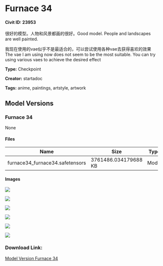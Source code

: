 # Furnace 34

#### Civit ID: 23953

<p>很好的模型。人物和风景都画的很好。Good model. People and landscapes are well painted.</p><p>我现在使用的vae似乎不是最适合的，可以尝试使用各种vae去获得喜欢的效果The vae I am using now does not seem to be the most suitable. You can try using various vaes to achieve the desired effect</p><p></p><p></p>

**Type:** Checkpoint

**Creator:** startadoc

**Tags:** anime, paintings, artstyle, artwork

## Model Versions

### Furnace 34

None

#### Files

| Name | Size | Type | Format | Download Url | AutoV1 | AutoV2 | SHA256 | CRC32 | BLAKE3 |
| --- | --- | --- | --- | --- | --- | --- | --- | --- | --- |
| furnace34_furnace34.safetensors | 3761486.034179688 KB | Model | SafeTensor | https://civitai.com/api/download/models/28627 | C8B9E9DA | C0653DD6D0 | C0653DD6D0E32FA12B097EB7A204C9CDDF18DF807C1A73E26FCDDDF8D591B110 | C7D04335 | FAFA55CEE10FB1DC21E3DC43CB26CAC009027D954005931E80F83A3A9CD2DEE8 |

#### Images

<p><img src="https://image.civitai.com/xG1nkqKTMzGDvpLrqFT7WA/ccf642f5-6178-49d8-5629-01443d11f200/width=450/322781.jpeg" /></p>

<p><img src="https://image.civitai.com/xG1nkqKTMzGDvpLrqFT7WA/d8b6b3aa-1cd3-4e8d-e2f9-db4c88340a00/width=450/323522.jpeg" /></p>

<p><img src="https://image.civitai.com/xG1nkqKTMzGDvpLrqFT7WA/5e7af7ef-72a3-422a-e099-25f0b6018a00/width=450/322780.jpeg" /></p>

<p><img src="https://image.civitai.com/xG1nkqKTMzGDvpLrqFT7WA/877daf63-0406-4e79-636f-3ddc1c464900/width=450/322773.jpeg" /></p>

<p><img src="https://image.civitai.com/xG1nkqKTMzGDvpLrqFT7WA/7cf42ad5-cf9f-46fa-5209-e537f68f5200/width=450/322779.jpeg" /></p>

<p><img src="https://image.civitai.com/xG1nkqKTMzGDvpLrqFT7WA/28545076-48ef-498f-2d39-0eb547fec800/width=450/322784.jpeg" /></p>

### Download Link:

[Model Version Furnace 34](https://civitai.com/api/download/models/28627)

